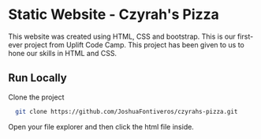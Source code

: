 
# Static Website - Czyrah's Pizza
This website was created using HTML, CSS and bootstrap. This is our first-ever project from Uplift Code Camp. This project has been given to us to hone our skills in HTML and CSS.


## Run Locally

Clone the project

```bash
  git clone https://github.com/JoshuaFontiveros/czyrahs-pizza.git
```

Open your file explorer and then click the html file inside.



